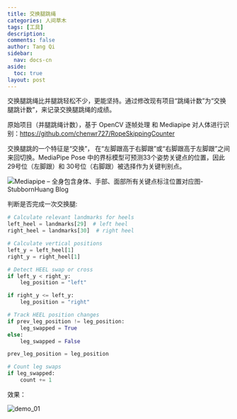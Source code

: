 ```yaml
---
title: 交换腿跳绳
categories: 人间草木
tags: [工具]
description: 
comments: false
author: Tang Qi
sidebar:
  nav: docs-cn
aside:
  toc: true
layout: post
---
```


交换腿跳绳比并腿跳轻松不少，更能坚持。通过修改现有项目“跳绳计数”为“交换腿跳计数”，来记录交换腿跳绳的成绩。

<!--more-->

原始项目（并腿跳绳计数），基于 OpenCV 逐帧处理 和 Mediapipe 对人体进行识别：https://github.com/chenwr727/RopeSkippingCounter



交换腿跳的一个特征是“交换”， 在“左脚跟高于右脚跟”或“右脚跟高于左脚跟”之间来回切换。MediaPipe Pose 中的界标模型可预测33个姿势关键点的位置，因此 29号位（左脚跟）和 30号位（右脚跟）被选择作为关键判别点。

![Mediapipe – 全身包含身体、手部、面部所有关键点标注位置对应图-StubbornHuang Blog](https://www.stubbornhuang.com/wp-content/uploads/2022/01/wp_editor_md_aad58b9eb212861583a6f305bbe130d4.jpg)

判断是否完成一次交换腿: 

```python
# Calculate relevant landmarks for heels
left_heel = landmarks[29]  # left heel
right_heel = landmarks[30]  # right heel

# Calculate vertical positions
left_y = left_heel[1]
right_y = right_heel[1]

# Detect HEEL swap or cross
if left_y < right_y:
    leg_position = "left"

if right_y <= left_y:
    leg_position = "right"

# Track HEEL position changes
if prev_leg_position != leg_position:
    leg_swapped = True
else:
    leg_swapped = False

prev_leg_position = leg_position

# Count leg swaps
if leg_swapped:
    count += 1
```

效果：

![demo_01](https://github.com/iqgnat/iqgnat.github.io/raw/master/assets/images/2024-06-28-Alternate-Leg-Rope-Skipping-Counter/demo_01.gif)

